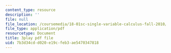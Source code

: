 ```yaml
---
content_type: resource
description: ''
file: null
file_location: /coursemedia/18-01sc-single-variable-calculus-fall-2010/7b3d34cdd020e19cfeb3ae5470347818_9v25gg2qJYE.pdf
file_type: application/pdf
resourcetype: Document
title: 3play pdf file
uid: 7b3d34cd-d020-e19c-feb3-ae5470347818
---
```

